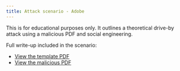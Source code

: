 ```yaml
---
title: Attack scenario - Adobe
---
```


This is for educational purposes only. It outlines a theoretical drive-by attack using a malicious PDF and social engineering.

Full write-up included in the scenario:

- [View the template PDF](https://github.com/chrisjbawden/chrisjbawden.github.io/blob/master/blog/bin/adobe/template.pdf)
- [View the malicious PDF](https://github.com/chrisjbawden/chrisjbawden.github.io/blob/master/blog/bin/adobe/79693h0chh0icdaw.pdf)

